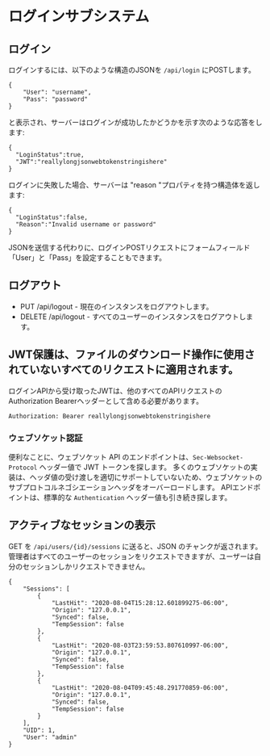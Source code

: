 # ログインサブシステム

## ログイン

ログインするには、以下のような構造のJSONを `/api/login` にPOSTします。

```
{
    "User": "username",
    "Pass": "password"
}
```

と表示され、サーバーはログインが成功したかどうかを示す次のような応答をします:

```
{
  "LoginStatus":true,
  "JWT":"reallylongjsonwebtokenstringishere"
}

```

ログインに失敗した場合、サーバーは "reason "プロパティを持つ構造体を返します:
```
{
  "LoginStatus":false,
  "Reason":"Invalid username or password"
}
```

JSONを送信する代わりに、ログインPOSTリクエストにフォームフィールド「User」と「Pass」を設定することもできます。

## ログアウト

* PUT /api/logout - 現在のインスタンスをログアウトします。
* DELETE /api/logout - すべてのユーザーのインスタンスをログアウトします。

## JWT保護は、ファイルのダウンロード操作に使用されていないすべてのリクエストに適用されます。
ログインAPIから受け取ったJWTは、他のすべてのAPIリクエストのAuthorization Bearerヘッダーとして含める必要があります。

```Authorization: Bearer reallylongjsonwebtokenstringishere```

### ウェブソケット認証

便利なことに、ウェブソケット API のエンドポイントは、`Sec-Websocket-Protocol` ヘッダー値で JWT トークンを探します。 多くのウェブソケットの実装は、ヘッダ値の受け渡しを適切にサポートしていないため、ウェブソケットのサブプロトコルネゴシエーションヘッダをオーバーロードします。 APIエンドポイントは、標準的な `Authentication` ヘッダー値も引き続き探します。

## アクティブなセッションの表示

GET を `/api/users/{id}/sessions` に送ると、JSON のチャンクが返されます。 管理者はすべてのユーザーのセッションをリクエストできますが、ユーザーは自分のセッションしかリクエストできません。

```
{
    "Sessions": [
        {
            "LastHit": "2020-08-04T15:28:12.601899275-06:00",
            "Origin": "127.0.0.1",
            "Synced": false,
            "TempSession": false
        },
        {
            "LastHit": "2020-08-03T23:59:53.807610997-06:00",
            "Origin": "127.0.0.1",
            "Synced": false,
            "TempSession": false
        },
        {
            "LastHit": "2020-08-04T09:45:48.291770859-06:00",
            "Origin": "127.0.0.1",
            "Synced": false,
            "TempSession": false
        }
    ],
    "UID": 1,
    "User": "admin"
}
```
